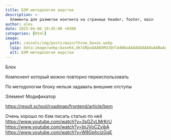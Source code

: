 ```yaml
---
title: БЭМ методология верстки
description: >-
  Элементы для разметки контента на странице header, footer, main
author: alex
date: 2025-04-06 19:45:00 +0300
categories: [Html]
image:
  path: /assets/img/posts/main/three_boxes.webp
  lqip: data:image/webp;base64,UklGRpoAAABXRUJQVlA4WAoAAAAQAAAADwAABwAAQUxQSDIAAAARL0AmbZurmr57yyIiqE8oiG0bejIYEQTgqiDA9vqnsUSI6H+oAERp2HZ65qP/VIAWAFZQOCBCAAAA8AEAnQEqEAAIAAVAfCWkAALp8sF8rgRgAP7o9FDvMCkMde9PK7euH5M1m6VWoDXf2FkP3BqV0ZYbO6NA/VFIAAAA
  alt: БЭМ методология верстки
---
```



Блок

Компонент который можно повторно переиспользовать

По методологии блоку нельзя задавать внешние отступы

Элемент
Модификатор

https://result.school/roadmap/frontend/article/bem

Очень хорошо по бэм
писать статью по ней
https://www.youtube.com/watch?v=3sGZvLMrKrU
https://www.youtube.com/watch?v=btJVoCZyjbA
https://www.youtube.com/watch?v=W8GphcizGqE

